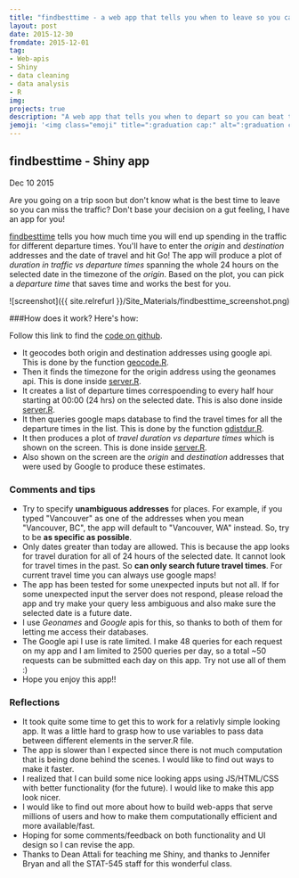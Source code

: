 ```yaml
---
title: "findbesttime - a web app that tells you when to leave so you can beat the traffic"
layout: post
date: 2015-12-30
fromdate: 2015-12-01
tag:
- Web-apis
- Shiny
- data cleaning
- data analysis
- R
img:
projects: true
description: "A web app that tells you when to depart so you can beat the traffic"
jemoji: '<img class="emoji" title=":graduation cap:" alt=":graduation cap:" src="https://assets.github.com/images/icons/emoji/unicode/1f697.png" height="20" width="20" align="absmiddle">'
---
```


findbesttime - Shiny app
------------------------
Dec 10 2015

Are you going on a trip soon but don't know what is the best time to leave so you can miss the traffic? Don't base your decision on a gut feeling, I have an app for you!

[findbesttime](https://kedarpage.shinyapps.io/findbesttime) tells you how much time you will end up spending in the traffic for different departure times. You'll have to enter the *origin* and *destination* addresses and the date of travel and hit Go! The app will produce a plot of *duration in traffic vs departure times* spanning the whole 24 hours on the selected date in the timezone of the *origin*. Based on the plot, you can pick a *departure time* that saves time and works the best for you.


![screenshot]({{ site.relrefurl }}/Site_Materials/findbesttime_screenshot.png)


###How does it work? Here's how:

Follow this link to find the [code on github](https://github.com/KPdir/findbesttime).

-   It geocodes both origin and destination addresses using google api. This is done by the function [geocode.R](https://github.com/KPdir/findbesttime/geoCode.R).
-   Then it finds the timezone for the origin address using the geonames api. This is done inside [server.R](https://github.com/KPdir/findbesttime/server.R).
-   It creates a list of departure times correspoending to every half hour starting at 00:00 (24 hrs) on the selected date. This is also done inside [server.R](https://github.com/KPdir/findbesttime/server.R).
-   It then queries google maps database to find the travel times for all the departure times in the list. This is done by the function [gdistdur.R](https://github.com/KPdir/findbesttime/gdistdur.R).
-   It then produces a plot of *travel duration vs departure times* which is shown on the screen. This is done inside [server.R](https://github.com/KPdir/findbesttime/server.R).
-   Also shown on the screen are the *origin* and *destination* addresses that were used by Google to produce these estimates.

### Comments and tips

-   Try to specify **unambiguous addresses** for places. For example, if you typed "Vancouver" as one of the addresses when you mean "Vancouver, BC", the app will default to "Vancouver, WA" instead. So, try to be **as specific as possible**.
-   Only dates greater than today are allowed. This is because the app looks for travel duration for all of 24 hours of the selected date. It cannot look for travel times in the past. So **can only search future travel times**. For current travel time you can always use google maps!
-   The app has been tested for some unexpected inputs but not all. If for some unexpected input the server does not respond, please reload the app and try make your query less ambiguous and also make sure the selected date is a future date.
-   I use *Geonames* and *Google* apis for this, so thanks to both of them for letting me access their databases.
-   The Google api I use is rate limited. I make 48 queries for each request on my app and I am limited to 2500 queries per day, so a total ~50 requests can be submitted each day on this app. Try not use all of them :)
-   Hope you enjoy this app!!

### Reflections

-   It took quite some time to get this to work for a relativly simple looking app. It was a little hard to grasp how to use variables to pass data between different elements in the server.R file.
-   The app is slower than I expected since there is not much computation that is being done behind the scenes. I would like to find out ways to make it faster.
-   I realized that I can build some nice looking apps using JS/HTML/CSS with better functionality (for the future). I would like to make this app look nicer.
-   I would like to find out more about how to build web-apps that serve millions of users and how to make them computationally efficient and more available/fast.
-   Hoping for some comments/feedback on both functionality and UI design so I can revise the app.
-   Thanks to Dean Attali for teaching me Shiny, and thanks to Jennifer Bryan and all the STAT-545 staff for this wonderful class.
